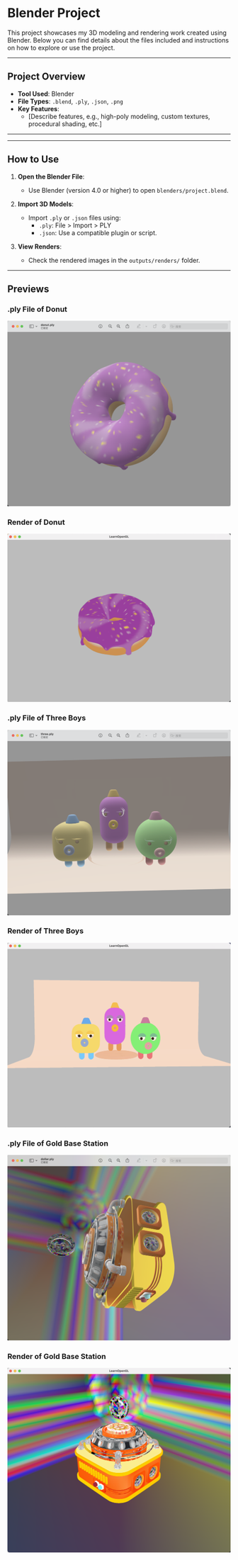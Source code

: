 # Blender Project

This project showcases my 3D modeling and rendering work created using Blender. Below you can find details about the files included and instructions on how to explore or use the project.

---

## Project Overview
- **Tool Used**: Blender
- **File Types**: `.blend`, `.ply`, `.json`, `.png`
- **Key Features**:
  - [Describe features, e.g., high-poly modeling, custom textures, procedural shading, etc.]

---

---

## How to Use

1. **Open the Blender File**:
   - Use Blender (version 4.0 or higher) to open `blenders/project.blend`.

2. **Import 3D Models**:
   - Import `.ply` or `.json` files using:
     - `.ply`: File > Import > PLY
     - `.json`: Use a compatible plugin or script.

3. **View Renders**:
   - Check the rendered images in the `outputs/renders/` folder.

---

## Previews

### .ply File of Donut
![ply Example_Donut](outputs/screenshots/model_donut.png)

### Render of Donut
![Render Example_Donut](outputs/renders/donut.png)

### .ply File of Three Boys
![ply Example_Three_Boys](outputs/screenshots/model_three_boys.png)

### Render of Three Boys
![Render Example_Three_Boys](outputs/renders/three_boys.png)

### .ply File of Gold Base Station
![ply Example_Gold_Base_Station](outputs/screenshots/model_gold_base_station.png)

### Render of Gold Base Station
![Render Example_Gold_Base_Station](outputs/renders/gold_base_station.png)




